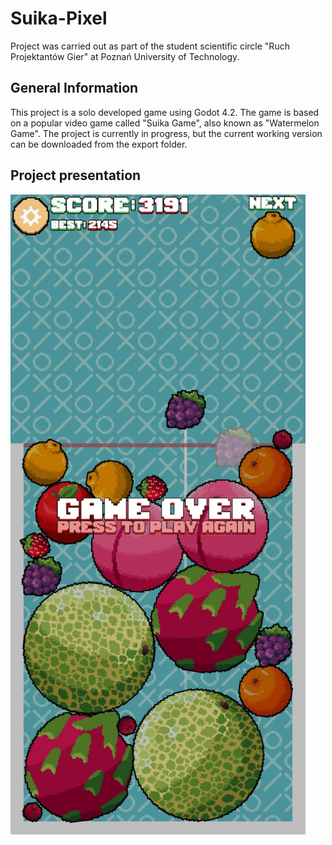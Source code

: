 # Suika-Pixel
Project was carried out as part of the student scientific circle "Ruch Projektantów Gier" at Poznań University of Technology.

## General Information
This project is a solo developed game using Godot 4.2. The game is based on a popular video game called "Suika Game", also known as "Watermelon Game". The project is currently in progress, but the current working version can be downloaded from the export folder.

## Project presentation
![alt text](images/showcase.png)